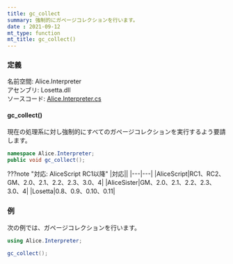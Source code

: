 ```yaml
---
title: gc_collect
summary: 強制的にガページコレクションを行います。
date : 2021-09-12
mt_type: function
mt_title: gc_collect()
---
```


### 定義
名前空間: Alice.Interpreter<br/>
アセンブリ: Losetta.dll<br/>
ソースコード: [Alice.Interpreter.cs](https://github.com/WSOFT-Project/Losetta/blob/master/Losetta/NameSpaces/Alice.Interpreter.cs)


#### gc_collect()

現在の処理系に対し強制的にすべてのガページコレクションを実行するよう要請します。

```cs title="AliceScript"
namespace Alice.Interpreter;
public void gc_collect();
```

???note "対応: AliceScript RC1以降"
    |対応||
    |---|---|
    |AliceScript|RC1、RC2、GM、2.0、2.1、2.2、2.3、3.0、4|
    |AliceSister|GM、2.0、2.1、2.2、2.3、3.0、4|
    |Losetta|0.8、0.9、0.10、0.11|

### 例
次の例では、ガページコレクションを行います。

```cs title="AliceScript"
using Alice.Interpreter;

gc_collect();
```